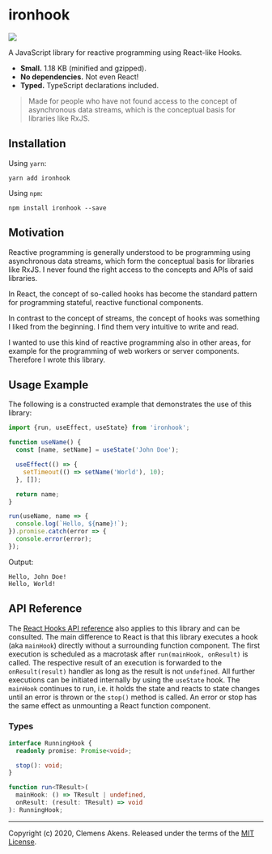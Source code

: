 # ironhook

![](https://github.com/clebert/ironhook/workflows/CI/badge.svg)

A JavaScript library for reactive programming using React-like Hooks.

- **Small.** 1.18 KB (minified and gzipped).
- **No dependencies.** Not even React!
- **Typed.** TypeScript declarations included.

> Made for people who have not found access to the concept of asynchronous data
> streams, which is the conceptual basis for libraries like RxJS.

## Installation

Using `yarn`:

```
yarn add ironhook
```

Using `npm`:

```
npm install ironhook --save
```

## Motivation

Reactive programming is generally understood to be programming using
asynchronous data streams, which form the conceptual basis for libraries like
RxJS. I never found the right access to the concepts and APIs of said libraries.

In React, the concept of so-called hooks has become the standard pattern for
programming stateful, reactive functional components.

In contrast to the concept of streams, the concept of hooks was something I
liked from the beginning. I find them very intuitive to write and read.

I wanted to use this kind of reactive programming also in other areas, for
example for the programming of web workers or server components. Therefore I
wrote this library.

## Usage Example

The following is a constructed example that demonstrates the use of this
library:

```js
import {run, useEffect, useState} from 'ironhook';

function useName() {
  const [name, setName] = useState('John Doe');

  useEffect(() => {
    setTimeout(() => setName('World'), 10);
  }, []);

  return name;
}

run(useName, name => {
  console.log(`Hello, ${name}!`);
}).promise.catch(error => {
  console.error(error);
});
```

Output:

```
Hello, John Doe!
Hello, World!
```

## API Reference

The [React Hooks API reference](https://reactjs.org/docs/hooks-reference.html)
also applies to this library and can be consulted. The main difference to React
is that this library executes a hook (aka `mainHook`) directly without a
surrounding function component. The first execution is scheduled as a macrotask
after `run(mainHook, onResult)` is called. The respective result of an execution
is forwarded to the `onResult(result)` handler as long as the result is not
`undefined`. All further executions can be initiated internally by using the
`useState` hook. The `mainHook` continues to run, i.e. it holds the state and
reacts to state changes until an error is thrown or the `stop()` method is
called. An error or stop has the same effect as unmounting a React function
component.

### Types

```ts
interface RunningHook {
  readonly promise: Promise<void>;

  stop(): void;
}

function run<TResult>(
  mainHook: () => TResult | undefined,
  onResult: (result: TResult) => void
): RunningHook;
```

---

Copyright (c) 2020, Clemens Akens. Released under the terms of the
[MIT License](https://github.com/clebert/ironhook/blob/master/LICENSE).
